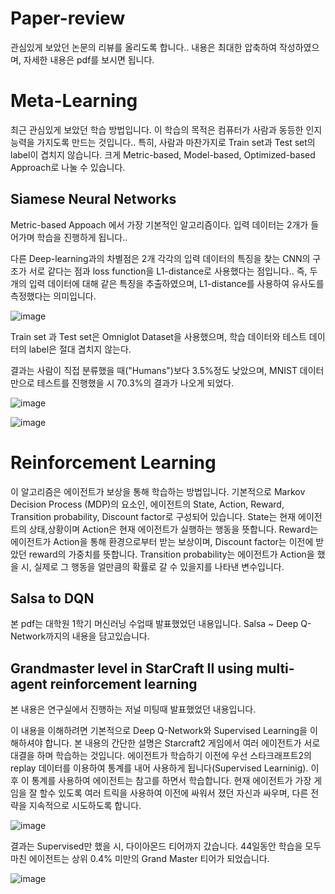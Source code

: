 # Paper-review
관심있게 보았던 논문의 리뷰를 올리도록 합니다.. 내용은 최대한 압축하여 작성하였으며, 자세한 내용은 pdf를 보시면 됩니다.

# Meta-Learning
최근 관심있게 보았던 학습 방법입니다. 이 학습의 목적은 컴퓨터가 사람과 동등한 인지능력을 가지도록 만드는 것입니다.. 특히, 사람과 마찬가지로 Train set과 Test set의 label이 겹치지 않습니다. 
크게 Metric-based, Model-based, Optimized-based Approach로 나눌 수 있습니다.

## Siamese Neural Networks
Metric-based Appoach 에서 가장 기본적인 알고리즘이다. 입력 데이터는 2개가 들어가며 학습을 진행하게 됩니다..

다른 Deep-learning과의 차별점은 2개 각각의 입력 데이터의 특징을 찾는 CNN의 구조가 서로 같다는 점과 loss function을 L1-distance로 사용했다는 점입니다.. 즉, 두 개의 입력 데이터에 대해 같은 특징을 추출하였으며, L1-distance를 사용하여 유사도를 측정했다는 의미입니다.

![image](https://user-images.githubusercontent.com/37894081/111735681-c3cc2880-88bf-11eb-8652-a9b45fc97958.png)

Train set 과 Test set은 Omniglot Dataset을 사용했으며, 학습 데이터와 테스트 데이터의 label은 절대 겹치지 않는다.

결과는 사람이 직접 분류했을 때("Humans")보다 3.5%정도 낮았으며, MNIST 데이터만으로 테스트를 진행했을 시 70.3%의 결과가 나오게 되었다.

![image](https://user-images.githubusercontent.com/37894081/111735984-5076e680-88c0-11eb-968e-ca351bd85537.png)

![image](https://user-images.githubusercontent.com/37894081/111735992-54a30400-88c0-11eb-9468-0d6270696aa2.png)

# Reinforcement Learning
이 알고리즘은 에이전트가 보상을 통해 학습하는 방법입니다. 기본적으로 Markov Decision Process (MDP)의 요소인, 에이전트의 State, Action, Reward, Transition probability, Discount factor로 구성되어 있습니다. State는 현재 에이전트의 상태,상황이며 Action은 현재 에이전트가 실행하는 행동을 뜻합니다. Reward는 에이전트가 Action을 통해 환경으로부터 받는 보상이며, Discount factor는 이전에 받았던 reward의 가중치를 뜻합니다. Transition probability는 에이전트가 Action을 했을 시, 실제로 그 행동을 얼만큼의 확률로 갈 수 있을지를 나타낸 변수입니다.

## Salsa to DQN
본 pdf는 대학원 1학기 머신러닝 수업때 발표했었던 내용입니다. Salsa ~ Deep Q-Network까지의 내용을 담고있습니다.

## Grandmaster level in StarCraft II using multi-agent reinforcement learning
본 내용은 연구실에서 진행하는 저널 미팅때 발표했었던 내용입니다.

이 내용을 이해하려면 기본적으로 Deep Q-Network와 Supervised Learning을 이해하셔야 합니다. 본 내용의 간단한 설명은 Starcraft2 게임에서 여러 에이전트가 서로 대결을 하며 학습하는 것입니다. 에이전트가 학습하기 이전에 우선 스타크래프트2의 replay 데이터를 이용하여 통계를 내어 사용하게 됩니다(Supervised Learninig). 이후 이 통계를 사용하여 에이전트는 참고를 하면서 학습합니다. 현재 에이전트가 가장 게임을 잘 할수 있도록 여러 트릭을 사용하여 이전에 싸워서 졌던 자신과 싸우며, 다른 전략을 지속적으로 시도하도록 합니다.

![image](https://user-images.githubusercontent.com/37894081/111737301-b2d0e680-88c2-11eb-88f4-5b91bb9e2768.png)

결과는 Supervised만 했을 시, 다이아몬드 티어까지 갔습니다. 44일동안 학습을 모두 마친 에이전트는 상위 0.4% 미만의 Grand Master 티어가 되었습니다.

![image](https://user-images.githubusercontent.com/37894081/111737319-bc5a4e80-88c2-11eb-9485-6eb731e086d8.png)

